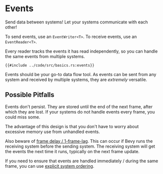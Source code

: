 # Events

Send data between systems! Let your systems communicate with each other!

To send events, use an `EventWriter<T>`. To receive events, use an `EventReader<T>`.

Every reader tracks the events it has read independently, so you can handle the
same events from multiple systems.

```rust,no_run,noplayground
{{#include ../code/src/basics.rs:events}}
```

Events should be your go-to data flow tool. As events can be sent from any
system and received by multiple systems, they are *extremely* versatile.

## Possible Pitfalls

Events don't persist. They are stored until the end of the next frame, after
which they are lost. If your systems do not handle events every frame, you could
miss some.

The advantage of this design is that you don't have to worry about excessive
memory use from unhandled events.

Also beware of [frame delay / 1-frame-lag](../pitfalls/frame-delay.md). This can
occur if Bevy runs the receiving system before the sending system. The receiving
system will get the events the next time it runs, typically on the next frame update.

If you need to ensure that events are handled immediately / during the same frame,
you can use [explicit system ordering](./system-order.md).

